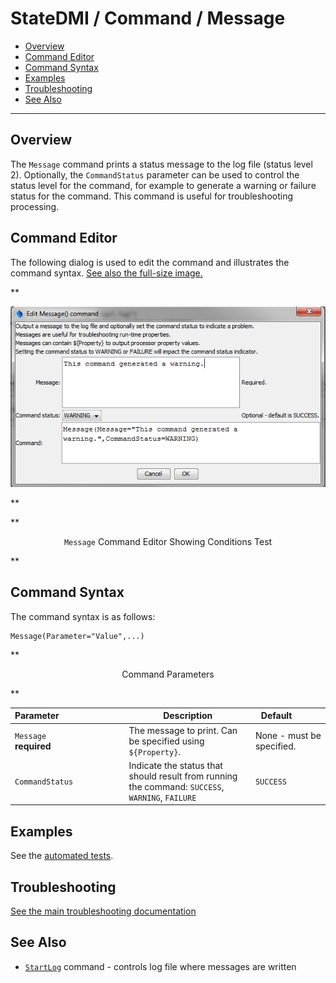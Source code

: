 # StateDMI / Command / Message #

* [Overview](#overview)
* [Command Editor](#command-editor)
* [Command Syntax](#command-syntax)
* [Examples](#examples)
* [Troubleshooting](#troubleshooting)
* [See Also](#see-also)

-------------------------

## Overview ##

The `Message` command prints a status message to the log file (status level 2).  Optionally, the
`CommandStatus` parameter can be used to control the status level for the command, for example to
generate a warning or failure status for the command.  This command is useful for troubleshooting
processing.

## Command Editor ##

The following dialog is used to edit the command and illustrates the command syntax.
<a href="../Message.png">See also the full-size image.</a>

**<p style="text-align: center;">
![Message command editor](Message.png)
</p>**

**<p style="text-align: center;">
`Message` Command Editor Showing Conditions Test
</p>**

## Command Syntax ##

The command syntax is as follows:

```text
Message(Parameter="Value",...)
```
**<p style="text-align: center;">
Command Parameters
</p>**

| **Parameter**&nbsp;&nbsp;&nbsp;&nbsp;&nbsp;&nbsp;&nbsp;&nbsp;&nbsp;&nbsp;&nbsp;&nbsp;&nbsp;&nbsp;&nbsp;&nbsp;&nbsp;&nbsp;&nbsp;&nbsp;&nbsp;&nbsp;&nbsp;&nbsp;&nbsp;&nbsp; | **Description** | **Default**&nbsp;&nbsp;&nbsp;&nbsp;&nbsp;&nbsp;&nbsp;&nbsp;&nbsp;&nbsp; |
| --------------|-----------------|----------------- |
| `Message`<br>**required** | The message to print.  Can be specified using `${Property}`. | None - must be specified. |
| `CommandStatus` | Indicate the status that should result from running the command:  `SUCCESS`, `WARNING`, `FAILURE` | `SUCCESS` |

## Examples ##

See the [automated tests](https://github.com/OpenCDSS/cdss-app-statedmi-test/tree/master/test/regression/commands/Message).

## Troubleshooting ##

[See the main troubleshooting documentation](../../troubleshooting/troubleshooting.md)

## See Also ##

* [`StartLog`](../StartLog/StartLog) command - controls log file where messages are written
